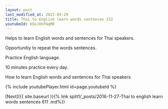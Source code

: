 ```yaml
---
layout: post
last_modified_at: 2021-03-29
title: Thai to English learn words sentences 232 
youtubeId: m5eJ0nPAqM8
---
```

 
 
Helps to learn English words and sentences for Thai speakers.

Opportunitiy to repeat the words sentences. 

Practice English language. 
 
10 minutes practice every day. 
 
How to learn English words and sentences for Thai speakers 
 
{% include youtubePlayer.html id=page.youtubeId %}
 
 
[Next]({{ site.baseurl }}{% link  split1/_posts/2016-11-27-Thai to english learn words sentences 611 .md%})
 
